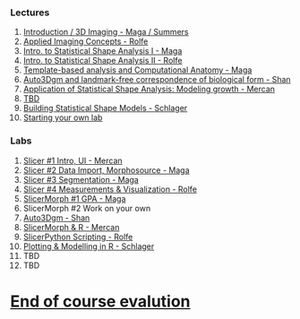 ### Lectures
1. [Introduction / 3D Imaging - Maga / Summers](https://docs.google.com/forms/d/1rOQAfD2RxNpgLQxNzKq25rQ49Xe4epyCDASPOvlCYn4)
2. [Applied Imaging Concepts - Rolfe](https://docs.google.com/forms/d/1ibm4kW7BQo0lJHm2rNT3SaokznhrbeXSt-fFbNVjIz8)
3. [Intro. to Statistical Shape Analysis I - Maga](https://docs.google.com/forms/d/1KXzcosPFhmWH1spTnaqQQHSmSMu_11GTkIdkTT8dsdQ)
4. [Intro. to Statistical Shape Analysis II - Rolfe](https://docs.google.com/forms/d/1-rUdUnEwQ8RLfn4PRF198_WWe1we1Y90JTgAdYrPpdQ/)
5. [Template-based analysis and Computational Anatomy - Maga](https://docs.google.com/forms/d/1gWhe7MP5IJRecX0pAvRPYnJKvmIT_pi8eiTes7tgPl4/)
6. [Auto3Dgm and landmark-free correspondence of biological form - Shan](https://docs.google.com/forms/d/18t2HnZLoa-UkNnJE2aHGOw4WJmtk7G-q1KQ7BI9YaVs)
7. [Application of Statistical Shape Analysis: Modeling growth - Mercan](https://docs.google.com/forms/d/14kBS-5v0AXO1SUk1AVSpCghgmnyDxcft0urbrQzekco/)
8. [TBD]()
9. [Building Statistical Shape Models - Schlager](https://docs.google.com/forms/d/1tXQ7fZehJCXRvuSukMmuNmXu0eW86BPFkKjwOyWb6Hw)
10. [Starting your own lab]()

### Labs
1. [Slicer #1 Intro, UI - Mercan](https://docs.google.com/forms/d/1-td1StCigDebz0JkJE_dEFu9AQU-Wtpo8ad2dSm-jac)
2. [Slicer #2 Data Import, Morphosource - Maga](https://docs.google.com/forms/d/1wlbYcokrYNJGOx8LDipL_MStXKIZnumrVRlnzRdRCVY/)
3. [Slicer #3 Segmentation - Maga](https://docs.google.com/forms/d/1ONDPHhOkGHLXjTYaRsVvxql3MTrRHCg6QG_rMD2dt3s)
4. [Slicer #4 Measurements & Visualization - Rolfe](https://docs.google.com/forms/d/1MQA6glk6xUN8vTetsdFn68XWdiX-DDNv0hSnZWYST28/edit)
5. [SlicerMorph #1 GPA - Maga](https://docs.google.com/forms/d/1t43LQyVbN_MlJ_57F3CQZE7MG9MJcsccmhXa_ed3esA)
6. SlicerMorph #2 Work on your own
7. [Auto3Dgm - Shan](https://docs.google.com/forms/d/18RLGURimNeA9NBhjhCa-UsUWSNciQ0Mj0-Ry2JDcJl0)
8. [SlicerMorph & R - Mercan](https://docs.google.com/forms/d/1lr9b8Tpa9QvAnPwA7y097TDC7HeUvC5PQ1bqqGdkxYk)
9. [SlicerPython Scripting - Rolfe](https://docs.google.com/forms/d/1keXwiRTuRgdfeV7Z_k9cG8p583_xk9YIz-pi1bV299o)
10. [Plotting & Modelling in R - Schlager](https://docs.google.com/forms/d/1yop2_T1OpAa4bRFrL3PEinXD2hwLbj3yNUhHjy3DTlM)
11. TBD
12. TBD

# [End of course evalution](https://docs.google.com/forms/d/1vIdDajmlvgxiVvEVfxo567AMTtVoJy2sDygOA-wCNZ0/)

